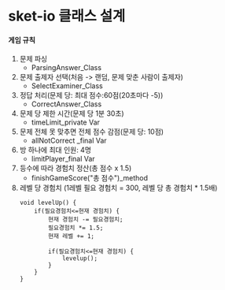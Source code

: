 # sket-io 클래스 설계

#### 게임 규칙
1. 문제 파싱
    - ParsingAnswer_Class
2. 문제 출제자 선택(처음 -> 랜덤, 문제 맞춘 사람이 출제자)
    - SelectExaminer_Class
3. 정답 처리(문제 당: 최대 점수:60점(20초마다 -5))
    - CorrectAnswer_Class
4. 문제 당 제한 시간(문제 당 1분 30초)
    - timeLimit_private Var
5. 문제 전체 못 맞추면 전체 점수 감점(문제 당: 10점)
    - allNotCorrect _final Var
6. 방 하나에 최대 인원: 4명
    - limitPlayer_final Var
7. 등수에 따라 경험치 정산(총 점수 x 1.5)
    - finishGameScore("총 점수")_method
8. 레벨 당 경험치 (1레벨 필요 경험치 = 300, 레벨 당 총 경험치 * 1.5배)
    ```
    void levelUp() {
        if(필요경험치<=현재 경험치) {
            현재 경험치 -= 필요경험치;
            필요경험치 *= 1.5;
            현재 레벨 += 1;

            if(필요경험치<=현재 경험치) {
                levelup();
            }
        }
    }
    ```


